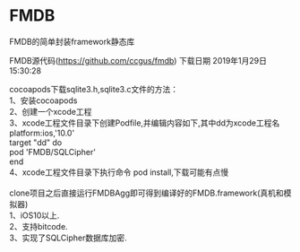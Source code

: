 # FMDB
FMDB的简单封装framework静态库

FMDB源代码(https://github.com/ccgus/fmdb) 下载日期 2019年1月29日15:30:28

cocoapods下载sqlite3.h,sqlite3.c文件的方法：
</br>
1、安装cocoapods
</br>
2、创建一个xcode工程
</br>
3、xcode工程文件目录下创建Podfile,并编辑内容如下,其中dd为xcode工程名
</br>
platform:ios,'10.0'
</br>
target "dd" do
</br>
pod 'FMDB/SQLCipher'
</br>
end
</br>
4、xcode工程文件目录下执行命令 pod install,下载可能有点慢
</br>
</br>
clone项目之后直接运行FMDBAgg即可得到编译好的FMDB.framework(真机和模拟器)
</br>
1、iOS10以上.
</br>
2、支持bitcode.
</br>
3、实现了SQLCipher数据库加密.

